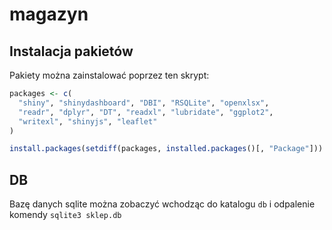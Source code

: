 # magazyn

## Instalacja pakietów

Pakiety można zainstalować poprzez ten skrypt:

```r
packages <- c(
  "shiny", "shinydashboard", "DBI", "RSQLite", "openxlsx", 
  "readr", "dplyr", "DT", "readxl", "lubridate", "ggplot2", 
  "writexl", "shinyjs", "leaflet"
)

install.packages(setdiff(packages, installed.packages()[, "Package"]))
```

## DB

Bazę danych sqlite można zobaczyć wchodząc do katalogu `db` i odpalenie komendy `sqlite3 sklep.db`